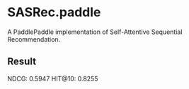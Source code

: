 # SASRec.paddle
A PaddlePaddle implementation of Self-Attentive Sequential Recommendation.

## Result
NDCG: 0.5947  HIT@10: 0.8255